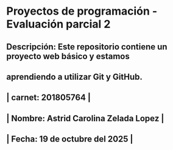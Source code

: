 # Proyectos de programación - Evaluación parcial 2
## Descripción: Este repositorio contiene un proyecto web básico y estamos
## aprendiendo a utilizar Git y GitHub.

| carnet: 201805764 |
---------------------
| Nombre: Astrid Carolina Zelada Lopez |
---------------------------------------
| Fecha: 19 de octubre del 2025 |
---------------------------------
